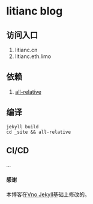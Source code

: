 # litianc blog
## 访问入口
1. litianc.cn
2. litianc.eth.limo

## 依赖
1. [all-relative](https://www.npmjs.com/package/all-relative)

## 编译
```
jekyll build
cd _site && all-relative
```
## CI/CD
...

#### 感谢   

本博客在[Vno Jekyll](https://github.com/onevcat/vno-jekyll)基础上修改的。  
